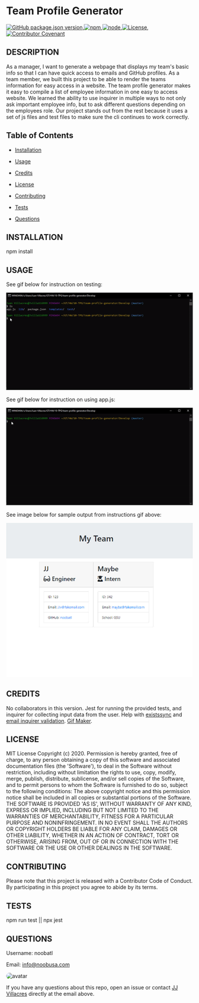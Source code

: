 
# Team Profile Generator


[![GitHub package.json version](https://img.shields.io/github/package-json/v/noobatl/README-Generator?style=flat)](https://github.com/noobatl/README-Generator),[![npm](https://img.shields.io/npm/v/npm?style=flat)](https://www.npmjs.com/),[![node](https://img.shields.io/node/v/inquirer?style=flat)](https://nodejs.org/en/),[![License](https://img.shields.io/static/v1?label=License&message=MIT&color=brightgreen)](https://www.mit.edu/~amini/LICENSE.md),[![Contributor Covenant](https://img.shields.io/badge/Contributor%20Covenant-v2.0%20adopted-ff69b4.svg)](code_of_conduct.md)


## DESCRIPTION
 
As a manager, I want to generate a webpage that displays my team's basic info so that I can have quick access to emails and GitHub profiles.
As a team member, we built this project to be able to render the teams information for easy access in a website. 
The team profile generator makes it easy to compile a list of employee information in one easy to access website.
We learned the ability to use inquirer in multiple ways to not only ask important employee info, but to ask different questions depending on the employees role. 
Our project stands out from the rest because it uses a set of js files and test files to make sure the cli continues to work correctly.    

## Table of Contents

* [Installation](#installation)

* [Usage](#usage)

* [Credits](#credits)

* [License](#License)

* [Contributing](#contributing)

* [Tests](#tests)

* [Questions](#questions)
      
## INSTALLATION

npm install

## USAGE

See gif below for instruction on testing:

<img src="./Assets/TPG-Test.gif"/>

See gif below for instruction on using app.js:

<img src="./Assets/TPG-App.gif"/>

See image below for sample output from instructions gif above:

<img src="./Assets/TPG-Sample.jpg"/>
  
## CREDITS

No collaborators in this version.
Jest for running the provided tests, and inquirer for collecting input data from the user. Help with [existssync](https://www.geeksforgeeks.org/node-js-fs-existssync-method/) and [email inquirer validation](https://gist.github.com/Amitabh-K/ae073eea3d5207efaddffde19b1618e8). [Gif Maker](https://ezgif.com/).

  
## LICENSE

MIT License Copyright (c) 2020. Permission is hereby granted, free of charge, to any person obtaining a copy of this software and associated documentation files (the 'Software'), to deal in the Software without restriction, including without limitation the rights to use, copy, modify, merge, publish, distribute, sublicense, and/or sell copies of the Software, and to permit persons to whom the Software is furnished to do so, subject to the following conditions: The above copyright notice and this permission notice shall be included in all copies or substantial portions of the Software. THE SOFTWARE IS PROVIDED 'AS IS', WITHOUT WARRANTY OF ANY KIND, EXPRESS OR IMPLIED, INCLUDING BUT NOT LIMITED TO THE WARRANTIES OF MERCHANTABILITY, FITNESS FOR A PARTICULAR PURPOSE AND NONINFRINGEMENT. IN NO EVENT SHALL THE AUTHORS OR COPYRIGHT HOLDERS BE LIABLE FOR ANY CLAIM, DAMAGES OR OTHER LIABILITY, WHETHER IN AN ACTION OF CONTRACT, TORT OR OTHERWISE, ARISING FROM, OUT OF OR IN CONNECTION WITH THE SOFTWARE OR THE USE OR OTHER DEALINGS IN THE SOFTWARE.
  
## CONTRIBUTING

Please note that this project is released with a Contributor Code of Conduct. By participating in this project you agree to abide by its terms.
  
## TESTS

npm run test || npx jest

## QUESTIONS

Username: noobatl

Email: info@noobusa.com


<img src="https://avatars0.githubusercontent.com/u/60041697?v=4" alt="avatar" style="border-radius:16px" width="50" />

If you have any questions about this repo, open an issue or contact [JJ Villacres](https://github.com/noobatl) directly at the email above.
